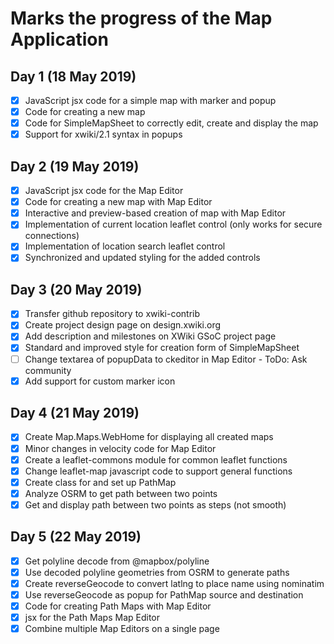 # Marks the progress of the Map Application
## Day 1 (18 May 2019)
- [x] JavaScript jsx code for a simple map with marker and popup
- [x] Code for creating a new map
- [x] Code for SimpleMapSheet to correctly edit, create and display the map
- [x] Support for xwiki/2.1 syntax in popups
## Day 2 (19 May 2019)
- [x] JavaScript jsx code for the Map Editor
- [x] Code for creating a new map with Map Editor
- [x] Interactive and preview-based creation of map with Map Editor
- [x] Implementation of current location leaflet control (only works for secure connections)
- [x] Implementation of location search leaflet control
- [x] Synchronized and updated styling for the added controls
## Day 3 (20 May 2019)
- [x] Transfer github repository to xwiki-contrib
- [x] Create project design page on design.xwiki.org
- [x] Add description and milestones on XWiki GSoC project page
- [x] Standard and improved style for creation form of SimpleMapSheet
- [ ] Change textarea of popupData to ckeditor in Map Editor - ToDo: Ask community
- [x] Add support for custom marker icon
## Day 4 (21 May 2019)
- [x] Create Map.Maps.WebHome for displaying all created maps
- [x] Minor changes in velocity code for Map Editor
- [x] Create a leaflet-commons module for common leaflet functions
- [x] Change leaflet-map javascript code to support general functions
- [x] Create class for and set up PathMap
- [x] Analyze OSRM to get path between two points
- [x] Get and display path between two points as steps (not smooth)
## Day 5 (22 May 2019)
- [x] Get polyline decode from @mapbox/polyline
- [x] Use decoded polyline geometries from OSRM to generate paths
- [x] Create reverseGeocode to convert latlng to place name using nominatim
- [x] Use reverseGeocode as popup for PathMap source and destination
- [x] Code for creating Path Maps with Map Editor
- [x] jsx for the Path Maps Map Editor
- [x] Combine multiple Map Editors on a single page
